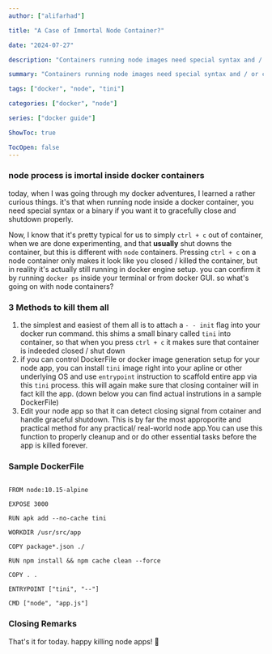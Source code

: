 ```yaml
---
author: ["alifarhad"]

title: "A Case of Immortal Node Container?"

date: "2024-07-27"

description: "Containers running node images need special syntax and / or commands to gracefully shutdown"

summary: "Containers running node images need special syntax and / or commands to gracefully shutdown"

tags: ["docker", "node", "tini"]

categories: ["docker", "node"]

series: ["docker guide"]

ShowToc: true

TocOpen: false
---
```


### node process is imortal inside docker containers

today, when I was going through my docker adventures, I learned a rather curious things. it's that when running node inside a docker container, you need special syntax or a binary if you want it to gracefully close and shutdown properly.

Now, I know that it's pretty typical for us to simply `ctrl + c` out of container, when we are done experimenting, and that **usually** shut downs the container, but this is different with `node` containers. Pressing `ctrl + c` on a node container only makes it look like you closed / killed the container, but in reality it's actually still running in docker engine setup. you can confirm it by running `docker ps` inside your terminal or from docker GUI. so what's going on with node containers?

### 3 Methods to kill them all

1.  the simplest and easiest of them all is to attach a `- - init` flag into your docker run command. this shims a small binary called `tini` into container, so that when you press `ctrl + c` it makes sure that container is indeeded closed / shut down
2.  if you can control DockerFile or docker image generation setup for your node app, you can install `tini` image right into your apline or other underlying OS and use `entrypoint` instruction to scaffold entire app via this `tini` process. this will again make sure that closing container will in fact kill the app. (down below you can find actual instrutions in a sample DockerFile)
3.  Edit your node app so that it can detect closing signal from cotainer and handle graceful shutdown. This is by far the most approporite and practical method for any practical/ real-world node app.You can use this function to properly cleanup and or do other essential tasks before the app is killed forever.

### Sample DockerFile

```{hl_lines=[5,15]}

FROM node:10.15-alpine

EXPOSE 3000

RUN apk add --no-cache tini

WORKDIR /usr/src/app

COPY package*.json ./

RUN npm install && npm cache clean --force

COPY . .

ENTRYPOINT ["tini", "--"]

CMD ["node", "app.js"]
```

### Closing Remarks

That's it for today. happy killing node apps! 🫡
